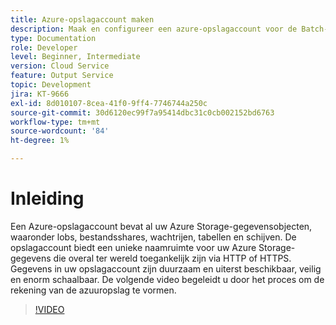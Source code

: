 ```yaml
---
title: Azure-opslagaccount maken
description: Maak en configureer een azure-opslagaccount voor de Batch-API.
type: Documentation
role: Developer
level: Beginner, Intermediate
version: Cloud Service
feature: Output Service
topic: Development
jira: KT-9666
exl-id: 8d010107-8cea-41f0-9ff4-7746744a250c
source-git-commit: 30d6120ec99f7a95414dbc31c0cb002152bd6763
workflow-type: tm+mt
source-wordcount: '84'
ht-degree: 1%

---
```


# Inleiding

Een Azure-opslagaccount bevat al uw Azure Storage-gegevensobjecten, waaronder lobs, bestandsshares, wachtrijen, tabellen en schijven. De opslagaccount biedt een unieke naamruimte voor uw Azure Storage-gegevens die overal ter wereld toegankelijk zijn via HTTP of HTTPS. Gegevens in uw opslagaccount zijn duurzaam en uiterst beschikbaar, veilig en enorm schaalbaar.
De volgende video begeleidt u door het proces om de rekening van de azuuropslag te vormen.

>[!VIDEO](https://video.tv.adobe.com/v/340127?quality=12&learn=on)
